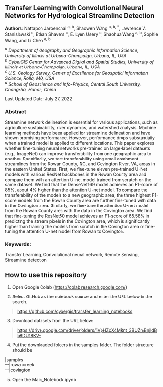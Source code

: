 ## Transfer Learning with Convolutional Neural Networks for Hydrological Streamline Detection

**Authors**: Nattapon Jaroenchai <sup>a, b</sup>, Shaowen Wang <sup>a, b, *</sup>, Lawrence V. Stanislawski <sup>c</sup>, Ethan Shavers <sup>c</sup>, E. Lynn Usery <sup>c</sup>, Shaohua Wang <sup>a, b</sup>, Sophie Wang, and Li Chen <sup>a, b</sup>  

*<sup>a</sup> Department of Geography and Geographic Information Science, University of Illinois at Urbana-Champaign, Urbana, IL, USA*  
*<sup>b</sup> CyberGIS Center for Advanced Digital and Spatial Studies, University of Illinois at Urbana-Champaign, Urbana, IL, USA*  
*<sup>c</sup> U.S. Geology Survey, Center of Excellence for Geospatial Information Science, Rolla, MO, USA*  
*<sup>d</sup> School of Geoscience and Info-Physics, Central South University, Changsha, Hunan, China*  

Last Updated Date: July 27, 2022

### Abstract 

Streamline network delineation is essential for various applications, such as agriculture sustainability, river dynamics, and watershed analysis. Machine learning methods have been applied for streamline delineation and have shown promising performance. However, performance drops substantially when a trained model is applied to different locations. This paper explores whether fine-tuning neural networks pre-trained on large-label datasets (e.g., ImageNet) can improve transferability from one geographic area to another. Specifically, we test transferability using small catchment streamlines from the Rowan County, NC, and Covington River, VA, areas in the eastern United States. First, we fine-tune eleven pre-trained U-Net models with various ResNet backbones in the Rowan County area and compare them with an attention U-net model trained from scratch on the same dataset. We find that the DenseNet169 model achieves an F1-score of 85%, about 4% higher than the attention U-net model. To compare the transferability of the models to a new geographic area, the three highest F1-score models from the Rowan County area are further fine-tuned with data in the Covington area. Similarly, we fine-tune the attention U-net model from the Rowan County area with the data in the Covington area. We find that fine-tuning the ResNet50 model achieves an F1-score of 65.58% in predicting the stream pixels in the Covington area, which is significantly higher than training the models from scratch in the Covington area or fine-tuning the attention U-net model from Rowan to Covington.

### Keywords: 

Transfer Learning, Convolutional neural network, Remote Sensing, Streamline detection

## How to use this repository

1. Open Google Colab (https://colab.research.google.com/)

2. Select GitHub as the notebook source and enter the URL below in the search. 

> https://github.com/cybergis/transfer_learning_notebooks

3. Download datasets from the URL below:

> https://drive.google.com/drive/folders/1VpHZcX4MRnt_3BUZmBnjldBb8DU18KV-

4. Put the downloaded folders in the samples folder. The folder structure should be 

|samples  
    --|rowancreek  
    --|covington   

5. Open the Main_Notebook.ipynb 


